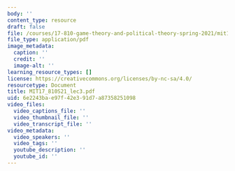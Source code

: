 ```yaml
---
body: ''
content_type: resource
draft: false
file: /courses/17-810-game-theory-and-political-theory-spring-2021/mit17_810s21_lec32.pdf
file_type: application/pdf
image_metadata:
  caption: ''
  credit: ''
  image-alt: ''
learning_resource_types: []
license: https://creativecommons.org/licenses/by-nc-sa/4.0/
resourcetype: Document
title: MIT17_810S21_lec3.pdf
uid: 6e2243ba-e97f-42e3-91d7-a87358251098
video_files:
  video_captions_file: ''
  video_thumbnail_file: ''
  video_transcript_file: ''
video_metadata:
  video_speakers: ''
  video_tags: ''
  youtube_description: ''
  youtube_id: ''
---
```

